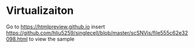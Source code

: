 # Virtualizaiton


Go to https://htmlpreview.github.io insert https://github.com/hliu5259/singlecell/blob/master/scSNVis/file555c62e32098.html to view the sample 
